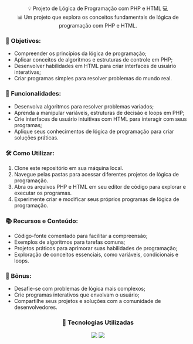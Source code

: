 <div align="center">💡 Projeto de Lógica de Programação com PHP e HTML 💻</div>
<div align="center">📊 Um projeto que explora os conceitos fundamentais de lógica de programação com PHP e HTML.</div>

### 📌 Objetivos:

- Compreender os princípios da lógica de programação;
- Aplicar conceitos de algoritmos e estruturas de controle em PHP;
- Desenvolver habilidades em HTML para criar interfaces de usuário interativas;
- Criar programas simples para resolver problemas do mundo real.

### 🧩 Funcionalidades:

- Desenvolva algoritmos para resolver problemas variados;
- Aprenda a manipular variáveis, estruturas de decisão e loops em PHP;
- Crie interfaces de usuário intuitivas com HTML para interagir com seus programas;
- Aplique seus conhecimentos de lógica de programação para criar soluções práticas.

### 🛠️ Como Utilizar:

1. Clone este repositório em sua máquina local.
2. Navegue pelas pastas para acessar diferentes projetos de lógica de programação.
3. Abra os arquivos PHP e HTML em seu editor de código para explorar e executar os programas.
4. Experimente criar e modificar seus próprios programas de lógica de programação.

### 📚 Recursos e Conteúdo:

- Código-fonte comentado para facilitar a compreensão;
- Exemplos de algoritmos para tarefas comuns;
- Projetos práticos para aprimorar suas habilidades de programação;
- Exploração de conceitos essenciais, como variáveis, condicionais e loops.

### 🎁 Bônus:

- Desafie-se com problemas de lógica mais complexos;
- Crie programas interativos que envolvam o usuário;
- Compartilhe seus projetos e soluções com a comunidade de desenvolvedores.

### <div align="center">🚀 Tecnologias Utilizadas</div>
<div align="center">
  <img src="https://img.shields.io/badge/PHP-777BB4?style=for-the-badge&logo=php&logoColor=white">
  <img src="https://img.shields.io/badge/HTML5-E34F26?style=for-the-badge&logo=html5&logoColor=white">
</div>
